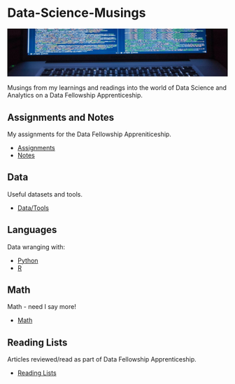 # Data-Science-Musings

![Main Logo](logo.jpg)

Musings from my learnings and readings into the world of Data Science and Analytics on a Data Fellowship Apprenticeship.

## Assignments and Notes

My assignments for the Data Fellowship Appreniticeship.

- [Assignments](assignments/README.md)
- [Notes](notes/README.md)

## Data

Useful datasets and tools.

- [Data/Tools](data/README.md)

## Languages

Data wranging with:

- [Python](python/README.md)
- [R](r/README.md)

## Math

Math - need I say more!

- [Math](math/README.md)

## Reading Lists

Articles reviewed/read as part of Data Fellowship Apprenticeship.

- [Reading Lists](reading/README.md)
